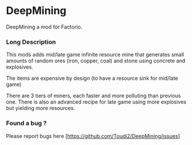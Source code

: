 # DeepMining
DeepMining a mod for Factorio.

### Long Description
This mods adds mid/late game infinite resource mine that generates small amounts of random ores (iron, copper, coal) and stone using concrete and explosives.

The items are expensive by design (to have a resource sink for mid/late game)

There are 3 tiers of miners, each faster and more polluting than previous one.
There is also an advanced recipe for late game using more explosives but yielding more resources.

### Found a bug ?
Please report bugs here [https://github.com/Toudi2/DeepMining/issues]